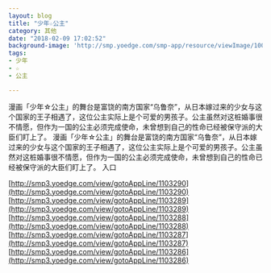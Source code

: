 ```yaml
---
layout: blog
title: "少年☆公主"
category: 其他
date: "2018-02-09 17:02:52"
background-image: 'http://smp.yoedge.com/smp-app/resource/viewImage/1003489appline.png'
tags:
- 少年
- ☆
- 公主

---
```

漫画「少年☆公主」的舞台是富饶的南方国家“乌鲁奈”，从日本嫁过来的少女与这个国家的王子相遇了，这位公主实际上是个可爱的男孩子。公主虽然对这桩婚事很不情愿，但作为一国的公主必须完成使命，未曾想到自己的性命已经被保守派的大臣们盯上了。
漫画「少年☆公主」的舞台是富饶的南方国家“乌鲁奈”，从日本嫁过来的少女与这个国家的王子相遇了，这位公主实际上是个可爱的男孩子。公主虽然对这桩婚事很不情愿，但作为一国的公主必须完成使命，未曾想到自己的性命已经被保守派的大臣们盯上了。
入口

[http://smp3.yoedge.com/view/gotoAppLine/1103290](http://smp3.yoedge.com/view/gotoAppLine/1103290)
[http://smp3.yoedge.com/view/gotoAppLine/1103289](http://smp3.yoedge.com/view/gotoAppLine/1103289)
[http://smp3.yoedge.com/view/gotoAppLine/1103288](http://smp3.yoedge.com/view/gotoAppLine/1103288)
[http://smp3.yoedge.com/view/gotoAppLine/1103287](http://smp3.yoedge.com/view/gotoAppLine/1103287)
[http://smp3.yoedge.com/view/gotoAppLine/1103286](http://smp3.yoedge.com/view/gotoAppLine/1103286)

        
